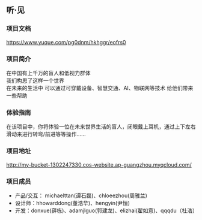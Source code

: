 ## 听·见

### 项目文档

https://www.yuque.com/pg0dnm/hkhggr/eofrs0

### 项目简介

在中国有上千万的盲人和低视力群体  
我们构思了这样一个世界  
在未来的生活中
可以通过可穿戴设备、智慧交通、AI、物联网等技术
给他们带来一些帮助

### 体验指南

在该项目中，你将体验一位在未来世界生活的盲人，闭眼戴上耳机，通过上下左右滑动来进行转弯/前进等等操作......

### 项目地址

http://my-bucket-1302247330.cos-website.ap-guangzhou.myqcloud.com/

### 项目成员

- 产品/交互： michaelttan(谭石磊)、chloeezhou(周雅兰)
- 设计师：hhowarddong(董浩华)、hengyin(尹恒)
- 开发：donxue(薛栋)、adamjlguo(郭建龙)、elizhai(翟如意)、qqqdu（杜浩）
